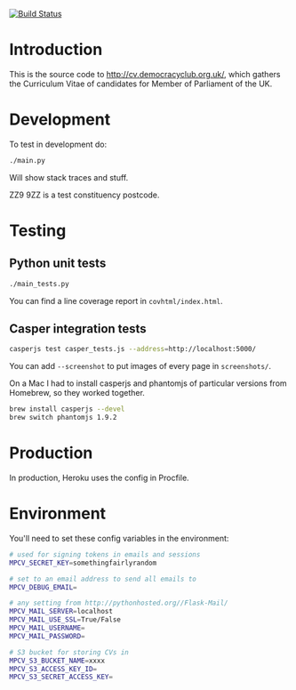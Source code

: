 [![Build Status](https://travis-ci.org/frabcus/mpcv.svg?branch=master)](https://travis-ci.org/frabcus/mpcv)


Introduction
============

This is the source code to http://cv.democracyclub.org.uk/, which gathers the
Curriculum Vitae of candidates for Member of Parliament of the UK.


Development
===========

To test in development do:

```sh
./main.py
```

Will show stack traces and stuff.

ZZ9 9ZZ is a test constituency postcode.


Testing
=======

Python unit tests
-----------------

```sh
./main_tests.py
```

You can find a line coverage report in `covhtml/index.html`.

Casper integration tests
------------------------

```sh
casperjs test casper_tests.js --address=http://localhost:5000/
```

You can add `--screenshot` to put images of every page in `screenshots/`.

On a Mac I had to install casperjs and phantomjs of particular versions from
Homebrew, so they worked together.

```sh
brew install casperjs --devel
brew switch phantomjs 1.9.2
```


Production
==========

In production, Heroku uses the config in Procfile.


Environment
===========

You'll need to set these config variables in the environment:

```sh
# used for signing tokens in emails and sessions
MPCV_SECRET_KEY=somethingfairlyrandom

# set to an email address to send all emails to
MPCV_DEBUG_EMAIL= 

# any setting from http://pythonhosted.org//Flask-Mail/
MPCV_MAIL_SERVER=localhost
MPCV_MAIL_USE_SSL=True/False
MPCV_MAIL_USERNAME=
MPCV_MAIL_PASSWORD=

# S3 bucket for storing CVs in 
MPCV_S3_BUCKET_NAME=xxxx
MPCV_S3_ACCESS_KEY_ID=
MPCV_S3_SECRET_ACCESS_KEY=
```



